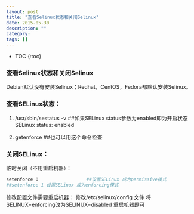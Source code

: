 ```yaml
---
layout: post
title: "查看Selinux状态和关闭Selinux"
date: 2015-05-30
description: ""
category: 
tags: []
---
```


* TOC
{:toc}

### 查看Selinux状态和关闭Selinux

Debian默认没有安装Selinux；Redhat，CentOS，Fedora都默认安装Selinux。

### 查看SELinux状态：

1. /usr/sbin/sestatus -v      ##如果SELinux status参数为enabled即为开启状态
SELinux status:                 enabled

2. getenforce                 ##也可以用这个命令检查

### 关闭SELinux：

临时关闭（不用重启机器）：

```sh
setenforce 0                  ##设置SELinux 成为permissive模式
##setenforce 1 设置SELinux 成为enforcing模式
```

修改配置文件需要重启机器：
修改/etc/selinux/config 文件
将SELINUX=enforcing改为SELINUX=disabled
重启机器即可
